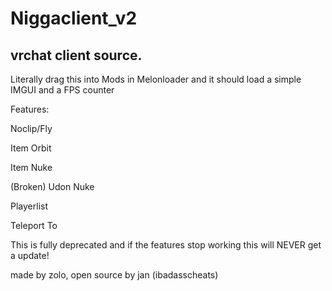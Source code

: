 # Niggaclient_v2
## vrchat client source.

Literally drag this into Mods in Melonloader and it should load a simple IMGUI and a FPS counter

Features:

Noclip/Fly

Item Orbit

Item Nuke

(Broken) Udon Nuke

Playerlist

Teleport To

This is fully deprecated and if the features stop working this 
will NEVER get a update!

made by zolo, open source by jan (ibadasscheats)
